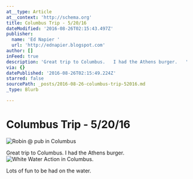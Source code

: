 ```yaml
---
at__type: Article
at__context: 'http://schema.org'
title: Columbus Trip - 5/20/16
dateModified: '2016-08-26T02:15:43.497Z'
publisher:
  name: 'Ed Napier '
  url: 'http://ednapier.blogspot.com'
author: []
inFeed: true
description: 'Great trip to Columbus.   I had the Athens burger.   '
via: {}
datePublished: '2016-08-26T02:15:49.224Z'
starred: false
sourcePath: _posts/2016-08-26-columbus-trip-52016.md
_type: Blurb

---
```

# Columbus Trip - 5/20/16
![Robin @ pub in Columbus ](https://the-grid-user-content.s3-us-west-2.amazonaws.com/e45eaa53-aef9-4b6c-9fe9-76dace853acc.jpg)

Great trip to Columbus. I had the Athens burger. ![White Water Action in Columbus. ](https://the-grid-user-content.s3-us-west-2.amazonaws.com/72cfcb89-445a-4404-9007-cd4ad1f0f428.jpg)

Lots of fun to be had on the water.